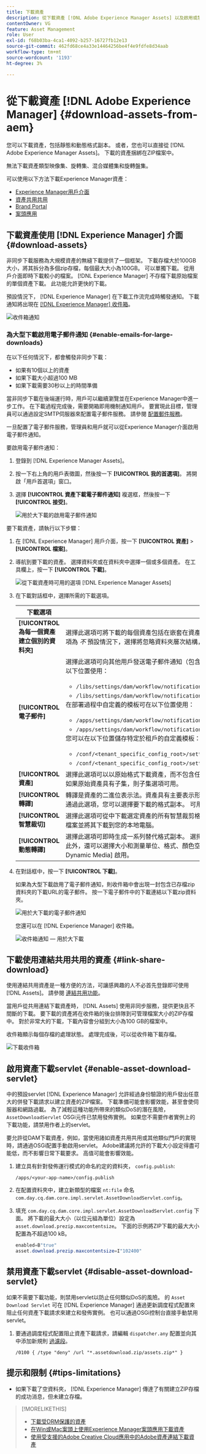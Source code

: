 ```yaml
---
title: 下載資產
description: 從下載資產 [!DNL Adobe Experience Manager Assets] 以及啟用或禁用下載功能。
contentOwner: VG
feature: Asset Management
role: User
exl-id: f68b03ba-4ca1-4092-b257-16727fb12e13
source-git-commit: 462fd68ce4a33e14464256be4f4e9fdfe8d34aab
workflow-type: tm+mt
source-wordcount: '1193'
ht-degree: 3%

---
```


# 從下載資產 [!DNL Adobe Experience Manager] {#download-assets-from-aem}

您可以下載資產，包括靜態和動態格式副本。 或者，您也可以直接從 [!DNL Adobe Experience Manager Assets]。 下載的資產捆綁在ZIP檔案中。 <!-- The compressed ZIP file has a maximum file size of 1 GB for the export job. A maximum of 500 total assets per export job are allowed. -->

<!--
>[!NOTE]
>
>Recipients of emails must be members of the `dam-users` group to access the ZIP download link in the email message. To be able to download the assets, the members must have permissions to launch workflows that trigger downloading of assets.
-->

無法下載資產類型映像集、旋轉集、混合媒體集和旋轉盤集。

可以使用以下方法下載Experience Manager資產：

<!-- * [Link Share](#link-share-download) -->

* [Experience Manager用戶介面](#download-assets)
* [資產共用共用](https://adobe-marketing-cloud.github.io/asset-share-commons/)
* [Brand Portal](https://experienceleague.adobe.com/docs/experience-manager-brand-portal/using/introduction/brand-portal.html)
* [案頭應用](https://experienceleague.adobe.com/docs/experience-manager-desktop-app/using/using.html#download-assets)

## 下載資產使用 [!DNL Experience Manager] 介面 {#download-assets}

非同步下載服務為大規模資產的無縫下載提供了一個框架。 下載存檔大於100GB大小，將其拆分為多個zip存檔，每個最大大小為100GB。 可以單獨下載。 從用戶介面即時下載較小的檔案。 [!DNL Experience Manager] 不存檔下載原始檔案的單個資產下載。 此功能允許更快的下載。

預設情況下， [!DNL Experience Manager] 在下載工作流完成時觸發通知。 下載通知將出現在  [[!DNL Experience Manager] 收件箱](/help/sites-cloud/authoring/getting-started/inbox.md)。

![收件箱通知](assets/inbox-notification-for-large-downloads.png)

<!--
The large files are downloaded asynchronously and [!DNL Experience Manager] notifies of the completion via notifications in the Inbox. See [understand [!DNL Experience Manager] Inbox](/help/sites-cloud/authoring/getting-started/inbox.md).

![Download notification](assets/download-notification.png)

*Figure: Download notification via [!DNL Experience Manager] Inbox.*

Asynchronous downloads are triggered in either of the following case:

* If there are more than 10 assets or more than 100 MB to be downloaded.
* If the download takes more than 30 seconds to prepare.
-->

### 為大型下載啟用電子郵件通知 {#enable-emails-for-large-downloads}

在以下任何情況下，都會觸發非同步下載：

* 如果有10個以上的資產
* 如果下載大小超過100 MB
* 如果下載需要30秒以上的時間準備

當非同步下載在後端運行時，用戶可以繼續瀏覽並在Experience Manager中進一步工作。 在下載過程完成後，需要開箱即用機制通知用戶。 要實現此目標，管理員可以通過設定SMTP伺服器來配置電子郵件服務。 請參閱 [配置郵件服務](https://experienceleague.adobe.com/docs/experience-manager-cloud-service/content/implementing/developing/development-guidelines.html#sending-email)。

一旦配置了電子郵件服務，管理員和用戶就可以從Experience Manager介面啟用電子郵件通知。

要啟用電子郵件通知：

1. 登錄到 [!DNL Experience Manager Assets]。
1. 按一下右上角的用戶表徵圖，然後按一下 **[!UICONTROL 我的首選項]**。 將開啟「用戶首選項」窗口。
1. 選擇 **[!UICONTROL 資產下載電子郵件通知]** 複選框，然後按一下 **[!UICONTROL 接受]**。

   ![用於大下載的啟用電子郵件通知](/help/assets/assets/enable-email-for-large-downloads.png)


要下載資產，請執行以下步驟：

1. 在 [!DNL Experience Manager] 用戶介面，按一下 **[!UICONTROL 資產]** > **[!UICONTROL 檔案]**。
1. 導航到要下載的資產。 選擇資料夾或在資料夾中選擇一個或多個資產。 在工具欄上，按一下 **[!UICONTROL 下載]**。

   ![從下載資產時可用的選項 [!DNL Experience Manager Assets]](/help/assets/assets/asset-download1.png)

1. 在下載對話框中，選擇所需的下載選項。

   | 下載選項 | 說明 |
   |---|---|
   | **[!UICONTROL 為每一個資產建立個別的資料夾]** | 選擇此選項可將下載的每個資產包括在嵌套在資產父資料夾下的子資料夾中的資產包括在本地電腦上的一個資料夾中。 當此選項為 *不* 預設情況下，選擇將忽略資料夾層次結構，並將所有資產下載到本地電腦的一個資料夾中。 |
   | **[!UICONTROL 電子郵件]** | 選擇此選項可向其他用戶發送電子郵件通知（包含到下載的連結）。 收件人用戶必須是 `dam-users` 組。 標準電子郵件模板可在以下位置使用：<ul><li>`/libs/settings/dam/workflow/notification/email/downloadasset`。</li><li>`/libs/settings/dam/workflow/notification/email/transientworkflowcompleted`。</li></ul> 在部署過程中自定義的模板可在以下位置使用： <ul><li>`/apps/settings/dam/workflow/notification/email/downloadasset`。</li><li>`/apps/settings/dam/workflow/notification/email/transientworkflowcompleted`。</li></ul>您可以在以下位置儲存特定於租戶的自定義模板：<ul><li>`/conf/<tenant_specific_config_root>/settings/dam/workflow/notification/email/downloadasset`。</li><li>`/conf/<tenant_specific_config_root>/settings/dam/workflow/notification/email/transientworkflowcompleted`。</li></ul> |
   | **[!UICONTROL 資產]** | 選擇此選項可以以原始格式下載資產，而不包含任何格式副本。<br>如果原始資產具有子集，則子集選項可用。 |
   | **[!UICONTROL 轉譯]** | 轉譯是資產的二進位表示法。資產具有主要表示形式 — 上載檔案的主要表示形式。 他們可以有任意數目的表示。 <br> 通過此選項，您可以選擇要下載的格式副本。 可用的格式副本取決於您選擇的資產。 |
   | **[!UICONTROL 智慧裁切]** | 選擇此選項可從中下載選定資產的所有智慧裁剪格式副本 [!DNL Experience Manager]。 將建立帶有智慧裁剪格式副本的zip檔案並將其下載到您的本地電腦。 |
   | **[!UICONTROL 動態轉譯]** | 選擇此選項可即時生成一系列替代格式副本。 選擇此選項後，您還可以通過從 [影像預設](/help/assets/dynamic-media/image-presets.md) 清單框。 <br>此外，還可以選擇大小和測量單位、格式、顏色空間、解析度以及任何可選的影像修飾符（如反相影像）。 僅當您 [!DNL Dynamic Media] 啟用。 |

1. 在對話框中，按一下 **[!UICONTROL 下載]**。

   如果為大型下載啟用了電子郵件通知，則收件箱中會出現一封包含已存檔zip資料夾的下載URL的電子郵件。 按一下電子郵件中的下載連結以下載zip資料夾。

   ![用於大下載的電子郵件通知](/help/assets/assets/email-for-large-notification.png)

   您還可以在 [!DNL Experience Manager] 收件箱。

   ![收件箱通知 — 用於大下載](/help/assets/assets/inbox-notification-for-large-downloads.png)

## 下載使用連結共用共用的資產 {#link-share-download}

<!--
>[!NOTE]
>
>This functionality is available in the Experience Manager prerelease channel.
-->

使用連結共用資產是一種方便的方法，可讓感興趣的人不必首先登錄即可使用 [!DNL Assets]。 請參閱 [連結共用功能](/help/assets/share-assets.md#sharelink)。

當用戶從共用連結下載資產時， [!DNL Assets] 使用非同步服務，提供更快且不間斷的下載。 要下載的資產將在收件箱的後台排隊到可管理檔案大小的ZIP存檔中。 對於非常大的下載，下載內容會分組到大小為100 GB的檔案中。

收件箱顯示每個存檔的處理狀態。 處理完成後，可以從收件箱下載存檔。

![下載收件箱](assets/download-inbox.png)

## 啟用資產下載servlet {#enable-asset-download-servlet}

中的預設servlet [!DNL Experience Manager] 允許經過身份驗證的用戶發出任意大的併發下載請求以建立資產的ZIP檔案。 下載準備可能會影響效能，甚至會使伺服器和網路過載。 為了減輕這種功能所帶來的類似DoS的潛在風險， `AssetDownloadServlet` OSGi元件已禁用發佈實例。 如果您不需要作者實例上的下載功能，請禁用作者上的servlet。

要允許從DAM下載資產，例如，當使用諸如資產共用共用或其他類似門戶的實現時，請通過OSGi配置手動啟用servlet。 Adobe建議將允許的下載大小設定得盡可能低，而不影響日常下載要求。 高值可能會影響效能。

1. 建立具有針對發佈運行模式的命名約定的資料夾， `config.publish`:

   `/apps/<your-app-name>/config.publish`

1. 在配置資料夾中，建立新類型的檔案 `nt:file` 命名 `com.day.cq.dam.core.impl.servlet.AssetDownloadServlet.config`。
1. 填充 `com.day.cq.dam.core.impl.servlet.AssetDownloadServlet.config` 下面。 將下載的最大大小（以位元組為單位）設定為 `asset.download.prezip.maxcontentsize`。 下面的示例將ZIP下載的最大大小配置為不超過100 kB。

   ```java
   enabled=B"true"
   asset.download.prezip.maxcontentsize=I"102400"
   ```

## 禁用資產下載servlet {#disable-asset-download-servlet}

如果不需要下載功能，則禁用servlet以防止任何類似DoS的風險。 的 `Asset Download Servlet` 可在 [!DNL Experience Manager] 通過更新調度程式配置來阻止任何資產下載請求來建立和發佈實例。 也可以通過OSGi控制台直接手動禁用servlet。

1. 要通過調度程式配置阻止資產下載請求，請編輯 `dispatcher.any` 配置並向其中添加新規則 [過濾段](https://experienceleague.adobe.com/docs/experience-manager-dispatcher/using/configuring/dispatcher-configuration.html#configuring)。

   `/0100 { /type "deny" /url "*.assetdownload.zip/assets.zip*" }`

## 提示和限制 {#tips-limitations}

* 如果下載了空資料夾， [!DNL Experience Manager] 傳達了有關建立ZIP存檔的成功消息，但未建立存檔。

>[!MORELIKETHIS]
>
>* [下載受DRM保護的資產](drm.md)
>* [在Win或Mac案頭上使用Experience Manager案頭應用下載資產](https://experienceleague.adobe.com/docs/experience-manager-desktop-app/using/using.html)
>* [使用受支援的Adobe Creative Cloud應用中的Adobe資產連結下載資產](https://helpx.adobe.com/tw/enterprise/using/manage-assets-using-adobe-asset-link.html)


